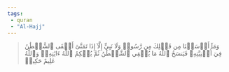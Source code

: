 ```yaml
---
tags: 
 - quran 
 - "Al-Hajj"
---
```


> وَمَآ أَرۡسَلۡنَا مِن قَبۡلِكَ مِن رَّسُولٖ وَلَا نَبِيٍّ إِلَّآ إِذَا تَمَنَّىٰٓ أَلۡقَى ٱلشَّيۡطَٰنُ فِيٓ أُمۡنِيَّتِهِۦ فَيَنسَخُ ٱللَّهُ مَا يُلۡقِي ٱلشَّيۡطَٰنُ ثُمَّ يُحۡكِمُ ٱللَّهُ ءَايَٰتِهِۦۗ وَٱللَّهُ عَلِيمٌ حَكِيمٞ
